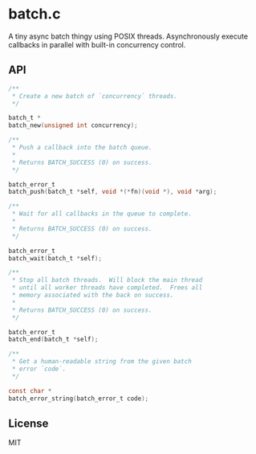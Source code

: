 
# batch.c

  A tiny async batch thingy using POSIX threads.  Asynchronously execute callbacks in parallel with built-in concurrency control.

## API

```c
/**
 * Create a new batch of `concurrency` threads.
 */

batch_t *
batch_new(unsigned int concurrency);

/**
 * Push a callback into the batch queue.
 *
 * Returns BATCH_SUCCESS (0) on success.
 */

batch_error_t
batch_push(batch_t *self, void *(*fn)(void *), void *arg);

/**
 * Wait for all callbacks in the queue to complete.
 *
 * Returns BATCH_SUCCESS (0) on success.
 */

batch_error_t
batch_wait(batch_t *self);

/**
 * Stop all batch threads.  Will block the main thread
 * until all worker threads have completed.  Frees all
 * memory associated with the back on success.
 *
 * Returns BATCH_SUCCESS (0) on success.
 */

batch_error_t
batch_end(batch_t *self);

/**
 * Get a human-readable string from the given batch
 * error `code`.
 */

const char *
batch_error_string(batch_error_t code);
```

## License

  MIT

